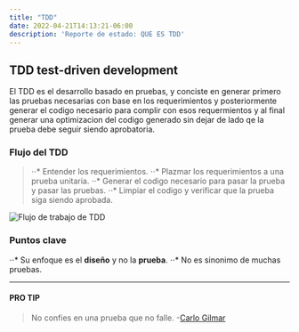 ```yaml
---
title: "TDD"
date: 2022-04-21T14:13:21-06:00
description: 'Reporte de estado: QUE ES TDD'
---
```


## TDD test-driven development

El TDD es el desarrollo basado en pruebas, y conciste en generar primero las pruebas necesarias con base en los requerimientos y posteriormente generar el codigo necesario para complir con esos requermientos y al final generar una optimizacion del codigo generado sin dejar de lado qe la prueba debe seguir siendo aprobatoria.

### Flujo del TDD

> ⋅⋅* Entender los requerimientos.
> ⋅⋅* Plazmar los requerimientos a una prueba unitaria.
> ⋅⋅* Generar el codigo necesario para pasar la prueba y pasar las pruebas.
> ⋅⋅* Limpiar el codigo y verificar que la prueba siga siendo aprobada.

![Flujo de trabajo de TDD](https://developer.ibm.com/developer/default/articles/5-steps-of-test-driven-development/images/tdd-red-green-refactoring-v3.png)


### Puntos clave

 ⋅⋅* Su enfoque es el **diseño** y no la **prueba**.
 ⋅⋅* No es sinonimo de muchas pruebas.

***

#### **PRO TIP**

> No confies en una prueba que no falle. -[Carlo Gilmar](https://github.com/carlogilmar)